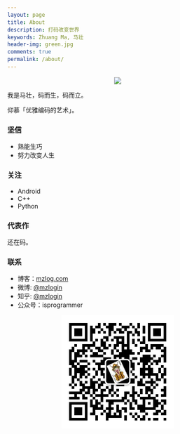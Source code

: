 ```yaml
---
layout: page
title: About
description: 打码改变世界
keywords: Zhuang Ma, 马壮
header-img: green.jpg
comments: true
permalink: /about/
---
```


<center>
    <p><img src="/favicon.ico" align="center"></p>
</center>

我是马壮，码而生，码而立。

仰慕「优雅编码的艺术」。

### 坚信

- 熟能生巧
- 努力改变人生

### 关注

- Android
- C++
- Python

### 代表作

还在码。

### 联系

- 博客：[mzlog.com](http://mzlog.com)
- 微博: [@mzlogin](http://weibo.com/mzlogin)
- 知乎: [@mzlogin](http://www.zhihu.com/people/mzlogin)
- 公众号：isprogrammer

<center>
    <p><img src="/images/theme/isprogrammer.jpg" align="center"></p>
</center>

